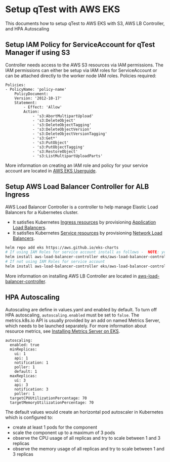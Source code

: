 # Setup qTest with AWS EKS

This documents how to setup qTest to AWS EKS with S3, AWS LB Controller, and HPA Autoscaling
## Setup IAM Policy for ServiceAccount for qTest Manager if using S3
Controller needs access to the AWS S3 resources via IAM permissions. The IAM permissions can either be setup via IAM roles for ServiceAccount or can be attached directly to the worker node IAM roles. Policies required:
```
Policies:
- PolicyName: 'policy-name'
    PolicyDocument:
    Version: '2012-10-17'
    Statement:
        - Effect: 'Allow'
        Action:
            - 's3:AbortMultipartUpload'
            - 's3:DeleteObject'
            - 's3:DeleteObjectTagging'
            - 's3:DeleteObjectVersion'
            - 's3:DeleteObjectVersionTagging'
            - 's3:Get*'
            - 's3:PutObject'
            - 's3:PutObjectTagging'
            - 's3:RestoreObject'
            - 's3:ListMultipartUploadParts'
```
More information on creating an IAM role and policy for your service account are located in [AWS EKS Userguide](https://docs.aws.amazon.com/eks/latest/userguide/create-service-account-iam-policy-and-role.html).

## Setup AWS Load Balancer Controller for ALB Ingress
AWS Load Balancer Controller is a controller to help manage Elastic Load Balancers for a Kubernetes cluster.

  - It satisfies Kubernetes [Ingress resources](https://kubernetes.io/docs/concepts/services-networking/ingress/) by provisioning [Application Load Balancers](https://docs.aws.amazon.com/elasticloadbalancing/latest/application/introduction.html).
  - It satisfies Kubernetes [Service resources](https://kubernetes.io/docs/concepts/services-networking/service/) by provisioning
[Network Load Balancers](https://docs.aws.amazon.com/elasticloadbalancing/latest/network/introduction.html).

```sh
helm repo add eks https://aws.github.io/eks-charts
# If using IAM Roles for service account install as follows -  NOTE: you need to specify both of the chart values `serviceAccount.create=false` and `serviceAccount.name=aws-load-balancer-controller`
helm install aws-load-balancer-controller eks/aws-load-balancer-controller --set clusterName=my-cluster -n kube-system --set serviceAccount.create=false --set serviceAccount.name=aws-load-balancer-controller
# If not using IAM Roles for service account
helm install aws-load-balancer-controller eks/aws-load-balancer-controller --set clusterName=my-cluster -n kube-system
```
More information on installing AWS LB Controller are located in [aws-load-balancer-controller](https://github.com/kubernetes-sigs/aws-load-balancer-controller/tree/main/helm/aws-load-balancer-controller).

## HPA Autoscaling
Autoscaling are define in values.yaml and enabled by default. To turn off HPA autoscaling,  `autoscaling.enabled` must be set to `false`.
The metrics.k8s.io API is usually provided by an add on named Metrics Server, which needs to be launched separately. For more information about resource metrics, see [Installing Metrics Server on EKS](https://docs.aws.amazon.com/eks/latest/userguide/metrics-server.html).
```
autoscaling:
  enabled: true
  minReplicas:
    ui: 1
    api: 1
    notification: 1
    poller: 1
    default: 1
  maxReplicas:
    ui: 3
    api: 3
    notification: 3
    poller: 1
  targetCPUUtilizationPercentage: 70
  targetMemoryUtilizationPercentage: 70
```
The default values would create an horizontal pod autoscaler in Kubernetes which is configured to:
- create at least 1 pods for the component
- scale the component up to a maximum of 3 pods
- observe the CPU usage of all replicas and try to scale between 1 and 3 replicas
- observe the memory usage of all replicas and try to scale between 1 and 3 replicas
